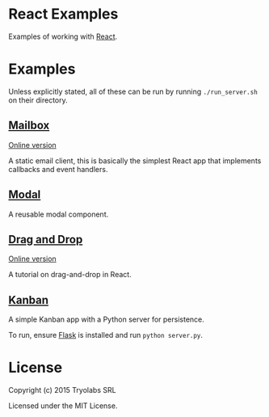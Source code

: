 # React Examples

Examples of working with [React][react].

# Examples

Unless explicitly stated, all of these can be run by running `./run_server.sh`
on their directory.

## [Mailbox][mailbox]

[Online version](http://tryolabs.github.io/react-examples/mailbox/)

A static email client, this is basically the simplest React app that implements
callbacks and event handlers.

## [Modal][modal]

A reusable modal component.

## [Drag and Drop][dnd]

[Online version](http://tryolabs.github.io/react-examples/dnd/)

A tutorial on drag-and-drop in React.

## [Kanban][kanban]

A simple Kanban app with a Python server for persistence.

To run, ensure [Flask][flask] is installed and run `python server.py`.

[react]: https://facebook.github.io/react/
[flask]: http://flask.pocoo.org/
[mailbox]: https://github.com/tryolabs/react-examples/tree/master/mailbox#readme
[modal]: https://github.com/tryolabs/react-examples/tree/master/modal#readme
[dnd]: https://github.com/tryolabs/react-examples/tree/master/dnd#readme
[kanban]: https://github.com/tryolabs/react-examples/tree/master/kanban#readme

# License

Copyright (c) 2015 Tryolabs SRL

Licensed under the MIT License.
